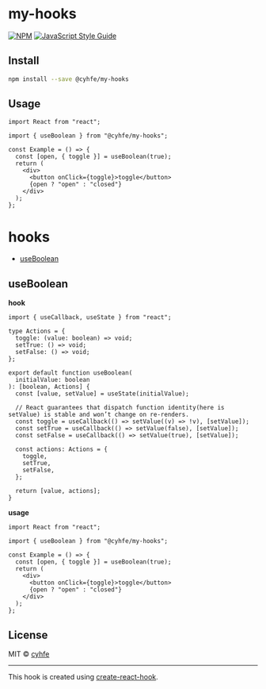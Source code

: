 my-hooks
==============================

[![NPM](https://img.shields.io/npm/v/@cyhfe/my-hooks.svg)](https://www.npmjs.com/package/@cyhfe/my-hooks) [![JavaScript Style Guide](https://img.shields.io/badge/code_style-standard-brightgreen.svg)](https://standardjs.com)

## Install

```bash
npm install --save @cyhfe/my-hooks
```

## Usage

```tsx
import React from "react";

import { useBoolean } from "@cyhfe/my-hooks";

const Example = () => {
  const [open, { toggle }] = useBoolean(true);
  return (
    <div>
      <button onClick={toggle}>toggle</button>
      {open ? "open" : "closed"}
    </div>
  );
};
```

# hooks

- [useBoolean](#useboolean)


## useBoolean

**hook**

```tsx
import { useCallback, useState } from "react";

type Actions = {
  toggle: (value: boolean) => void;
  setTrue: () => void;
  setFalse: () => void;
};

export default function useBoolean(
  initialValue: boolean
): [boolean, Actions] {
  const [value, setValue] = useState(initialValue);

  // React guarantees that dispatch function identity(here is setValue) is stable and won’t change on re-renders.
  const toggle = useCallback(() => setValue((v) => !v), [setValue]);
  const setTrue = useCallback(() => setValue(false), [setValue]);
  const setFalse = useCallback(() => setValue(true), [setValue]);

  const actions: Actions = {
    toggle,
    setTrue,
    setFalse,
  };

  return [value, actions];
}
```

**usage**
```tsx
import React from "react";

import { useBoolean } from "@cyhfe/my-hooks";

const Example = () => {
  const [open, { toggle }] = useBoolean(true);
  return (
    <div>
      <button onClick={toggle}>toggle</button>
      {open ? "open" : "closed"}
    </div>
  );
};
```
## License

MIT © [cyhfe](https://github.com/cyhfe)

---

This hook is created using [create-react-hook](https://github.com/hermanya/create-react-hook).
